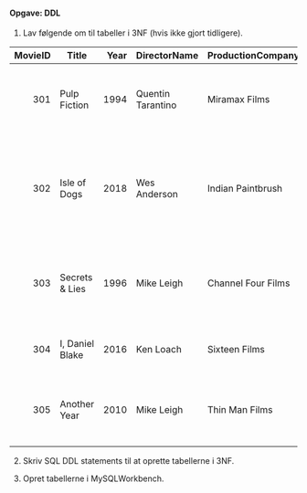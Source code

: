 #### Opgave: DDL

1. Lav følgende om til tabeller i 3NF (hvis ikke gjort tidligere).


| MovieID | Title             | Year | DirectorName       | ProductionCompany  | ProductionAddress              | Actors                                                                 |
|--------:|-------------------|-----:|--------------------|--------------------|--------------------------------|------------------------------------------------------------------------|
|     301 | Pulp Fiction      | 1994 | Quentin Tarantino  | Miramax Films      | 375 Greenwich St, New York, NY | John Travolta, Uma Thurman, Samuel L. Jackson                          |
|     302 | Isle of Dogs      | 2018 | Wes Anderson       | Indian Paintbrush  | Los Angeles, CA                | Bryan Cranston, Koyu Rankin, Edward Norton, Bill Murray, Scarlett Johansson |
|     303 | Secrets & Lies    | 1996 | Mike Leigh         | Channel Four Films | London, UK                     | Brenda Blethyn, Marianne Jean-Baptiste, Timothy Spall                  |
|     304 | I, Daniel Blake   | 2016 | Ken Loach          | Sixteen Films      | London, UK                     | Dave Johns, Hayley Squires                                             |
|     305 | Another Year      | 2010 | Mike Leigh         | Thin Man Films     | London, UK                     | Jim Broadbent, Ruth Sheen, Lesley Manville                             |


2. Skriv SQL DDL statements til at oprette tabellerne i 3NF.


3. Opret tabellerne i MySQLWorkbench.